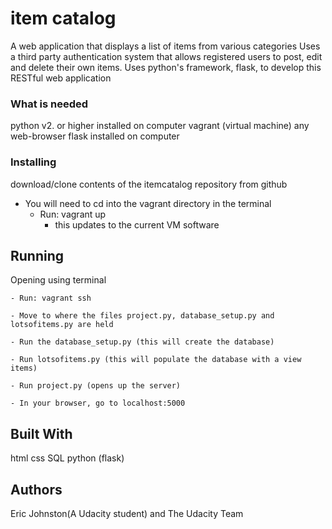 # item catalog
  A web application that displays a list of items from various categories
  Uses a third party authentication system that allows registered users to post, edit and delete their own items.
  Uses python's framework, flask, to develop this RESTful web application

### What is needed

  python v2. or higher installed on computer
  vagrant (virtual machine)
  any web-browser
  flask installed on computer

### Installing

download/clone contents of the itemcatalog repository from github

- You will need to cd into the vagrant directory in the terminal
  - Run: vagrant up
      - this updates to the current VM software

## Running

  Opening using terminal

    - Run: vagrant ssh

    - Move to where the files project.py, database_setup.py and lotsofitems.py are held

    - Run the database_setup.py (this will create the database)

    - Run lotsofitems.py (this will populate the database with a view items)

    - Run project.py (opens up the server)

    - In your browser, go to localhost:5000

## Built With

  html
  css
  SQL
  python (flask)

## Authors

  Eric Johnston(A Udacity student) and The Udacity Team
